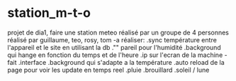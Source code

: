 # station_m-t-o
projet de dia1, faire une station meteo réalisé par un groupe de 4 personnes
réalisé par guillaume, teo, rosy, tom
-a réaliser:
    .sync température entre l'appareil et le site en utilisant la db
    ."" pareil pour l'humidité
    .background qui hange en fonction du temps et de l'heure
    .ip sur l'ecran de la machine
-fait
    .interface 
    .background qui s'adapte a la température
    .auto reload de la page pour voir les update en temps reel 
    .pluie
    .brouillard
    .soleil / lune
    
